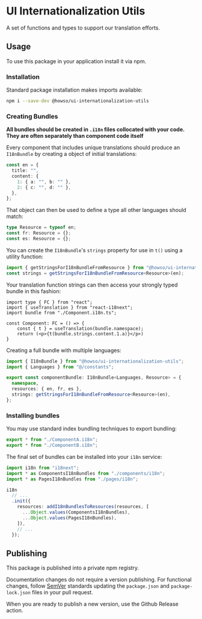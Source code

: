 # UI Internationalization Utils

A set of functions and types to support our translation efforts.

## Usage

To use this package in your application install it via npm.

### Installation

Standard package installation makes imports available:

```bash
npm i --save-dev @howso/ui-internationalization-utils
```

### Creating Bundles

**All bundles should be created in `.i18n` files collocated with your code. They are often separately than component code itself**

Every component that includes unique translations should produce an `I18nBundle` by
creating a object of initial translations:

```ts
const en = {
  title: "",
  content: {
    1: { a: "", b: "" },
    2: { c: "", d: "" },
  },
};
```

That object can then be used to define a type all other languages should match:

```ts
type Resource = typeof en;
const fr: Resource = {};
const es: Resource = {};
```

You can create the `I18nBundle`'s `strings` property for use in `t()` using a utility function:

```ts
import { getStringsForI18nBundleFromResource } from "@howso/ui-internationalization-utils";
const strings = getStringsForI18nBundleFromResource<Resource>(en);
```

Your translation function strings can then access your strongly typed bundle in this fashion:

```tsx
import type { FC } from "react";
import { useTranslation } from "react-i18next";
import bundle from "./Component.i18n.ts";

const Component: FC = () => {
    const { t } = useTranslation(bundle.namespace);
    return (<p>{t(bundle.strings.content.1.a)}</p>)
}
```

Creating a full bundle with multiple languages:

```ts
import { I18nBundle } from "@howso/ui-internationalization-utils";
import { Languages } from "@/constants";

export const componentBundle: I18nBundle<Languages, Resource> = {
  namespace,
  resources: { en, fr, es },
  strings: getStringsForI18nBundleFromResource<Resource>(en),
};
```

### Installing bundles

You may use standard index bundling techniques to export bundling:

```ts
export * from "./ComponentA.i18n";
export * from "./ComponentB.i18n";
```

The final set of bundles can be installed into your `i18n` service:

```ts
import i18n from "i18next";
import * as ComponentsI18nBundles from "./components/i18n";
import * as PagesI18nBundles from "./pages/i18n";

i18n
  // ...
  .init({
    resources: addI18nBundlesToResources(resources, [
      ...Object.values(ComponentsI18nBundles),
      ...Object.values(PagesI18nBundles),
    ]),
    // ...
  });
```

## Publishing

This package is published into a private npm registry.

Documentation changes do not require a version publishing.
For functional changes, follow [SemVer](https://semver.org/)
standards updating the `package.json` and `package-lock.json`
files in your pull request.

When you are ready to publish a new version, use the Github Release action.

